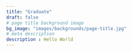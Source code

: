 ```yaml
---
title: "Graduate"
draft: false
# page title background image
bg_image: "images/backgrounds/page-title.jpg"
# meta description
description : Hello World
---
```

